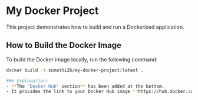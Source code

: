 # My Docker Project

This project demonstrates how to build and run a Dockerized application.

## How to Build the Docker Image
To build the Docker image locally, run the following command:

```bash
docker build -t sumathi26/my-docker-project:latest .

### Explanation:
- **The "Docker Hub" section** has been added at the bottom.
- It provides the link to your Docker Hub image **https://hub.docker.com/r/sumathi26/my-docker-project**.
